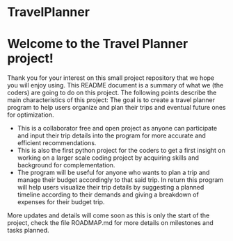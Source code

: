 # TravelPlanner
<h1>Welcome to the Travel Planner project!</h1>
Thank you for your interest on this small project repository that we hope you will enjoy using. This README document is a summary of what we (the coders) are going to do on this project. The following points describe the main characteristics of this project:
The goal is to create a travel planner program to help users organize and plan their trips and eventual future ones for optimization.
<ul><li>This is a collaborator free and open project as anyone can participate and input their trip details into the program for more accurate and efficient recommendations.</li>
<li>This is also the first python project for the coders to get a first insight on working on a larger scale coding project by acquiring skills and background for complementation.</li>
<li>The program will be useful for anyone who wants to plan a trip and manage their budget accordingly to that said trip. In return this program will help users visualize their trip details by suggesting a planned timeline according to their demands and giving a breakdown of expenses for their budget trip.</li>
</ul>
More updates and details will come soon as this is only the start of the project, check the file ROADMAP.md for more details on milestones and tasks planned.

